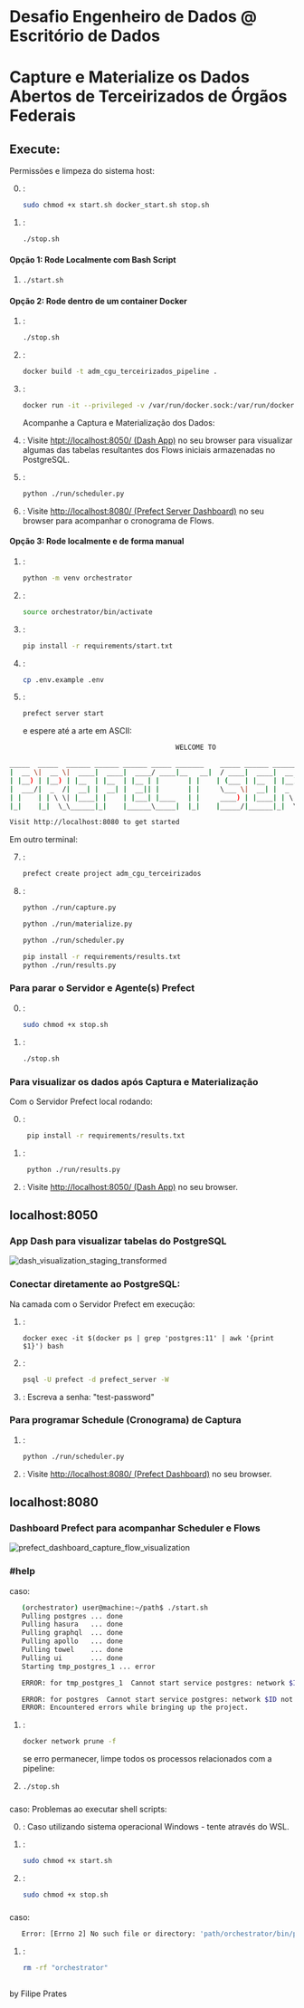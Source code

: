 # Desafio Engenheiro de Dados @ Escritório de Dados
# Capture e Materialize os Dados Abertos de Terceirizados de Órgãos Federais

## Execute:

Permissões e limpeza do sistema host:

0. :
   ```sh
   sudo chmod +x start.sh docker_start.sh stop.sh
   ```
1. :
   ```sh
   ./stop.sh
   ```

#### Opção 1: Rode Localmente com Bash Script
1. 
   ```sh
   ./start.sh
   ```

#### Opção 2: Rode dentro de um container Docker
1. :
   ```sh
   ./stop.sh
   ```
2. : 
   ```sh
   docker build -t adm_cgu_terceirizados_pipeline .
   ```
   <!-- É esperado que "Installing build dependencies: finished with status 'done'" e "Running setup install for numpy" demore um pouquinho. -->
3. : 
   ```sh
   docker run -it --privileged -v /var/run/docker.sock:/var/run/docker.sock -p 8080:8080 -p 4200:4200 -p 8050:8050 adm_cgu_terceirizados_pipeline
   ```

   Acompanhe a Captura e Materialização dos Dados:

2. :
   Visite [htpt://localhost:8050/ (Dash App)](http://localhost:8050/) no seu browser
    para visualizar algumas das tabelas resultantes dos Flows iniciais armazenadas no PostgreSQL.

3. :
   ```sh
   python ./run/scheduler.py
   ```
4.  :
   Visite [http://localhost:8080/ (Prefect Server Dashboard)](http://localhost:8080/) no seu browser
    para acompanhar o cronograma de Flows.


#### Opção 3: Rode localmente e de forma manual
1. :
   ```sh
   python -m venv orchestrator
   ```

2. :
   ```sh
   source orchestrator/bin/activate
   ```

3. :
   ```sh
   pip install -r requirements/start.txt
   ```

4. :
   ```sh
   cp .env.example .env
   ```

5. :
   ```sh
   prefect server start
   ```
   e espere até a arte em ASCII:
```sh
                                         WELCOME TO

_____  _____  ______ ______ ______ _____ _______    _____ ______ _______      ________ _____
|  __ \|  __ \|  ____|  ____|  ____/ ____|__   __|  / ____|  ____|  __ \ \    / /  ____|  __ \
| |__) | |__) | |__  | |__  | |__ | |       | |    | (___ | |__  | |__) \ \  / /| |__  | |__) |
|  ___/|  _  /|  __| |  __| |  __|| |       | |     \___ \|  __| |  _  / \ \/ / |  __| |  _  /
| |    | | \ \| |____| |    | |___| |____   | |     ____) | |____| | \ \  \  /  | |____| | \ \
|_|    |_|  \_\______|_|    |______\_____|  |_|    |_____/|______|_|  \_\  \/   |______|_|  \_\

Visit http://localhost:8080 to get started
```

Em outro terminal:

7. :
   ```sh
   prefect create project adm_cgu_terceirizados
   ```
8. :
   ```sh
   python ./run/capture.py
   ```
   ```sh
   python ./run/materialize.py
   ```
   ```sh
   python ./run/scheduler.py
   ```
   ```sh
   pip install -r requirements/results.txt
   python ./run/results.py
   ```

### Para parar o Servidor e Agente(s) Prefect

0. :
   ```sh
   sudo chmod +x stop.sh
   ```

1. :
   ```sh
   ./stop.sh
   ```
   
### Para visualizar os dados após Captura e Materialização

Com o Servidor Prefect local rodando:

0. :
   ```sh
    pip install -r requirements/results.txt
   ```

1. :
   ```sh
    python ./run/results.py
   ```

2. :
   Visite [http://localhost:8050/ (Dash App)](http://localhost:8050/) no seu browser.

## localhost:8050
### App Dash para visualizar tabelas do PostgreSQL
![dash_visualization_staging_transformed](images/dash_visualization_staging_transformed.png)


### Conectar diretamente ao PostgreSQL:

Na camada com o Servidor Prefect em execução:

1. : 
   ```
   docker exec -it $(docker ps | grep 'postgres:11' | awk '{print $1}') bash
   ```
2. :
   ```sh
   psql -U prefect -d prefect_server -W
   ```
3. :
Escreva a senha: "test-password"


### Para programar Schedule (Cronograma) de Captura

1. :
   ```sh
   python ./run/scheduler.py
   ```
2. :
   Visite [http://localhost:8080/ (Prefect Dashboard)](http://localhost:8080/) no seu browser.

## localhost:8080
### Dashboard Prefect para acompanhar Scheduler e Flows
![prefect_dashboard_capture_flow_visualization](images/prefect_dashboard_capture_flow_visualization.png)

### #help
caso:
```sh
   (orchestrator) user@machine:~/path$ ./start.sh
   Pulling postgres ... done
   Pulling hasura   ... done
   Pulling graphql  ... done
   Pulling apollo   ... done
   Pulling towel    ... done
   Pulling ui       ... done
   Starting tmp_postgres_1 ... error

   ERROR: for tmp_postgres_1  Cannot start service postgres: network $ID not found

   ERROR: for postgres  Cannot start service postgres: network $ID not found
   ERROR: Encountered errors while bringing up the project.
   ```
1. :
   ```sh
   docker network prune -f
   ```

   se erro permanecer, limpe todos os processos relacionados com a pipeline:
1. 
   ```sh
   ./stop.sh
   ```

###
caso:
   Problemas ao executar shell scripts:

0. :
   Caso utilizando sistema operacional Windows - tente através do WSL.

1. :
   ```sh
   sudo chmod +x start.sh
   ```   
2. :
   ```sh
   sudo chmod +x stop.sh
   ```   

###
caso:
```sh
   Error: [Errno 2] No such file or directory: 'path/orchestrator/bin/python'
   ```
1. :
   ```sh
   rm -rf "orchestrator"
   ```
##
by Filipe Prates